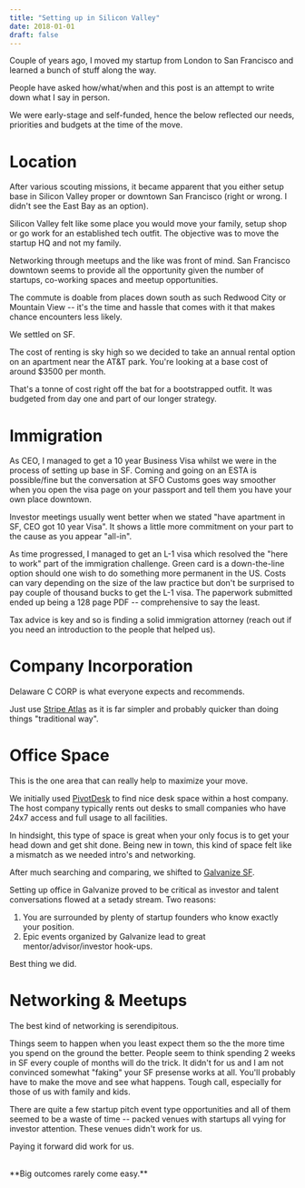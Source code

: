 ```yaml
---
title: "Setting up in Silicon Valley"
date: 2018-01-01
draft: false
---
```


Couple of years ago, I moved my startup from London to San Francisco and learned a bunch of
stuff along the way.

People have asked how/what/when and this post is an attempt to write
down what I say in person.

We were early-stage and self-funded, hence the below reflected our needs, 
priorities and budgets at the time of the move.

# Location

After various scouting missions, it became apparent that you either setup 
base in Silicon Valley proper or downtown San Francisco (right or wrong. I didn't
see the East Bay as an option).

Silicon Valley felt like some place you would move your family, setup shop 
or go work for an established tech outfit. The objective was to move the startup
HQ and not my family. 

Networking through meetups and the like was front of mind. San Francisco downtown 
seems to provide all the opportunity given the number of startups, co-working spaces
and meetup opportunities.

The commute is doable from places down south as such Redwood City or Mountain View
-- it's the time and hassle that comes with it that makes chance encounters less likely.

We settled on SF.

The cost of renting is sky high so we decided to take an annual rental option on an 
apartment near the AT&T park. You're looking at a base cost of around $3500 per month.

That's a tonne of cost right off the bat for a bootstrapped outfit. It was budgeted from day one
and part of our longer strategy.

# Immigration

As CEO, I managed to get a 10 year Business Visa whilst we were in the process of setting up base in SF.
Coming and going on an ESTA is possible/fine but the conversation at SFO Customs goes
way smoother when you open the visa page on your passport and tell them you have your own place downtown.

Investor meetings usually went better when we stated "have apartment in SF, CEO got 10 year Visa".
It shows a little more commitment on your part to the cause as you appear "all-in".

As time progressed, I managed to get an L-1 visa which resolved the "here to work" part
of the immigration challenge. Green card is a down-the-line option should one wish to
do something more permanent in the US. Costs can vary depending on the size of the law practice
but don't be surprised to pay couple of thousand bucks to get the L-1 visa. The paperwork submitted ended up being a
128 page PDF -- comprehensive to say the least.

Tax advice is key and so is finding a solid immigration attorney (reach out 
if you need an introduction to the people that helped us).

# Company Incorporation

Delaware C CORP is what everyone expects and recommends.

Just use [Stripe Atlas](https://stripe.com/atlas) as it is far simpler and probably quicker than
doing things "traditional way".

# Office Space

This is the one area that can really help to maximize your move.

We initially used [PivotDesk](https://www.pivotdesk.com) to find nice desk space within a host
company. The host company typically rents out desks to small companies who have 24x7 access and
full usage to all facilities. 

In hindsight, this type of space is great when your only focus is to get your head down
and get shit done. Being new in town, this kind of space felt like a mismatch as we needed intro's and 
networking.

After much searching and comparing, we shifted to [Galvanize SF](https://www.galvanize.com/san-francisco/campus).

Setting up office in Galvanize proved to be critical as investor and talent conversations
flowed at a setady stream. Two reasons:

1. You are surrounded by plenty of startup founders who know exactly your position.
2. Epic events organized by Galvanize lead to great mentor/advisor/investor hook-ups.

Best thing we did.

# Networking & Meetups

The best kind of networking is serendipitous.

Things seem to happen when you least expect them so the the more time you spend on the ground the better.
People seem to think spending 2 weeks in SF every couple of months will do the trick. It didn't for us
and I am not convinced somewhat "faking" your SF presense works at all. You'll probably have to make the move
and see what happens. Tough call, especially for those of us with family and kids. 

There are quite a few startup pitch event type opportunities and all of them seemed
to be a waste of time -- packed venues with startups all vying for investor attention. 
These venues didn't work for us.

Paying it forward did work for us.

<br>
**Big outcomes rarely come easy.**
